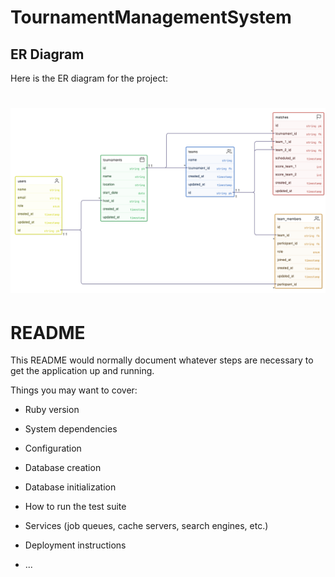 # TournamentManagementSystem

## ER Diagram

Here is the ER diagram for the project:

![ER Diagram](app/assets/images/erd.png)
=======
# README

This README would normally document whatever steps are necessary to get the
application up and running.

Things you may want to cover:

* Ruby version

* System dependencies

* Configuration

* Database creation

* Database initialization

* How to run the test suite

* Services (job queues, cache servers, search engines, etc.)

* Deployment instructions

* ...
